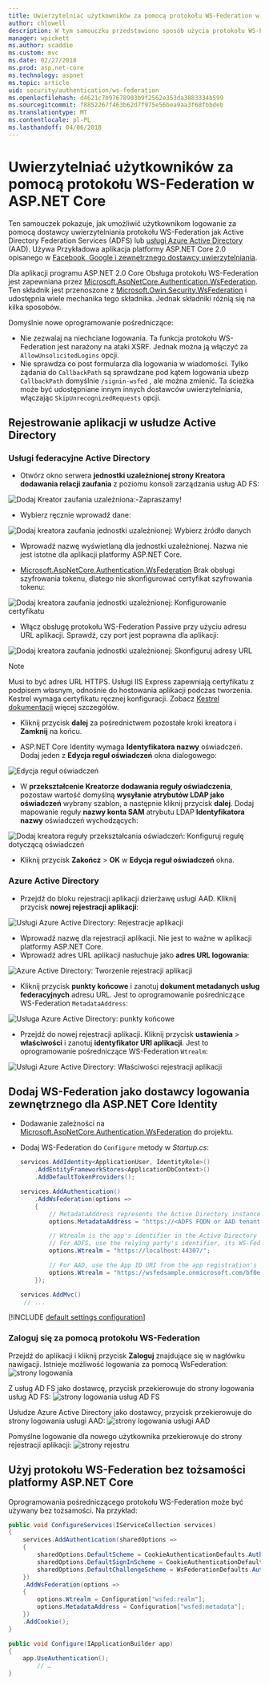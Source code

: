 ```yaml
---
title: Uwierzytelniać użytkowników za pomocą protokołu WS-Federation w ASP.NET Core
author: chlowell
description: W tym samouczku przedstawiono sposób użycia protokołu WS-Federation w aplikacji platformy ASP.NET Core.
manager: wpickett
ms.author: scaddie
ms.custom: mvc
ms.date: 02/27/2018
ms.prod: asp.net-core
ms.technology: aspnet
ms.topic: article
uid: security/authentication/ws-federation
ms.openlocfilehash: d4621c7b97678903b9f2562e353da3883334b599
ms.sourcegitcommit: f8852267f463b62d7f975e56bea9aa3f68fbbdeb
ms.translationtype: MT
ms.contentlocale: pl-PL
ms.lasthandoff: 04/06/2018
---
```

# <a name="authenticate-users-with-ws-federation-in-aspnet-core"></a>Uwierzytelniać użytkowników za pomocą protokołu WS-Federation w ASP.NET Core

Ten samouczek pokazuje, jak umożliwić użytkownikom logowanie za pomocą dostawcy uwierzytelniania protokołu WS-Federation jak Active Directory Federation Services (ADFS) lub [usługi Azure Active Directory](/azure/active-directory/) (AAD). Używa Przykładowa aplikacja platformy ASP.NET Core 2.0 opisanego w [Facebook, Google i zewnętrznego dostawcy uwierzytelniania](xref:security/authentication/social/index).

Dla aplikacji programu ASP.NET 2.0 Core Obsługa protokołu WS-Federation jest zapewniana przez [Microsoft.AspNetCore.Authentication.WsFederation](https://www.nuget.org/packages/Microsoft.AspNetCore.Authentication.WsFederation). Ten składnik jest przenoszone z [Microsoft.Owin.Security.WsFederation](https://www.nuget.org/packages/Microsoft.Owin.Security.WsFederation) i udostępnia wiele mechanika tego składnika. Jednak składniki różnią się na kilka sposobów.

Domyślnie nowe oprogramowanie pośredniczące:

* Nie zezwalaj na niechciane logowania. Ta funkcja protokołu WS-Federation jest narażony na ataki XSRF. Jednak można ją włączyć za `AllowUnsolicitedLogins` opcji.
* Nie sprawdza co post formularza dla logowania w wiadomości. Tylko żądania do `CallbackPath` są sprawdzane pod kątem logowania ubezp `CallbackPath` domyślnie `/signin-wsfed` , ale można zmienić. Ta ścieżka może być udostępniane innym innych dostawców uwierzytelniania, włączając `SkipUnrecognizedRequests` opcji.

## <a name="register-the-app-with-active-directory"></a>Rejestrowanie aplikacji w usłudze Active Directory

### <a name="active-directory-federation-services"></a>Usługi federacyjne Active Directory

* Otwórz okno serwera **jednostki uzależnionej strony Kreatora dodawania relacji zaufania** z poziomu konsoli zarządzania usług AD FS:

![Dodaj Kreator zaufania uzależniona:-Zapraszamy!](ws-federation/_static/AdfsAddTrust.png)

* Wybierz ręcznie wprowadź dane:

![Dodaj kreatora zaufania jednostki uzależnionej: Wybierz źródło danych](ws-federation/_static/AdfsSelectDataSource.png)

* Wprowadź nazwę wyświetlaną dla jednostki uzależnionej. Nazwa nie jest istotne dla aplikacji platformy ASP.NET Core.

* [Microsoft.AspNetCore.Authentication.WsFederation](https://www.nuget.org/packages/Microsoft.AspNetCore.Authentication.WsFederation) Brak obsługi szyfrowania tokenu, dlatego nie skonfigurować certyfikat szyfrowania tokenu:

![Dodaj kreatora zaufania jednostki uzależnionej: Konfigurowanie certyfikatu](ws-federation/_static/AdfsConfigureCert.png)

* Włącz obsługę protokołu WS-Federation Passive przy użyciu adresu URL aplikacji. Sprawdź, czy port jest poprawna dla aplikacji:

![Dodaj kreatora zaufania jednostki uzależnionej: Skonfiguruj adresy URL](ws-federation/_static/AdfsConfigureUrl.png)

> [!NOTE]
> Musi to być adres URL HTTPS. Usługi IIS Express zapewniają certyfikatu z podpisem własnym, odnośnie do hostowania aplikacji podczas tworzenia. Kestrel wymaga certyfikatu ręcznej konfiguracji. Zobacz [Kestrel dokumentacji](xref:fundamentals/servers/kestrel) więcej szczegółów.

* Kliknij przycisk **dalej** za pośrednictwem pozostałe kroki kreatora i **Zamknij** na końcu.

* ASP.NET Core Identity wymaga **Identyfikatora nazwy** oświadczeń. Dodaj jeden z **Edycja reguł oświadczeń** okna dialogowego:

![Edycja reguł oświadczeń](ws-federation/_static/EditClaimRules.png)

* W **przekształcenie Kreatorze dodawania reguły oświadczenia**, pozostaw wartość domyślną **wysyłanie atrybutów LDAP jako oświadczeń** wybrany szablon, a następnie kliknij przycisk **dalej**. Dodaj mapowanie reguły **nazwy konta SAM** atrybutu LDAP **Identyfikatora nazwy** oświadczeń wychodzących:

![Dodaj kreatora reguły przekształcania oświadczeń: Konfiguruj regułę dotyczącą oświadczeń](ws-federation/_static/AddTransformClaimRule.png)

* Kliknij przycisk **Zakończ** > **OK** w **Edycja reguł oświadczeń** okna.

### <a name="azure-active-directory"></a>Azure Active Directory

* Przejdź do bloku rejestracji aplikacji dzierżawę usługi AAD. Kliknij przycisk **nowej rejestracji aplikacji**:

![Usługi Azure Active Directory: Rejestracje aplikacji](ws-federation/_static/AadNewAppRegistration.png)

* Wprowadź nazwę dla rejestracji aplikacji. Nie jest to ważne w aplikacji platformy ASP.NET Core.
* Wprowadź adres URL aplikacji nasłuchuje jako **adres URL logowania**:

![Azure Active Directory: Tworzenie rejestracji aplikacji](ws-federation/_static/AadCreateAppRegistration.png)

* Kliknij przycisk **punkty końcowe** i zanotuj **dokument metadanych usług federacyjnych** adresu URL. Jest to oprogramowanie pośredniczące WS-Federation `MetadataAddress`:

![Usługa Azure Active Directory: punkty końcowe](ws-federation/_static/AadFederationMetadataDocument.png)

* Przejdź do nowej rejestracji aplikacji. Kliknij przycisk **ustawienia** > **właściwości** i zanotuj **identyfikator URI aplikacji**. Jest to oprogramowanie pośredniczące WS-Federation `Wtrealm`:

![Usługi Azure Active Directory: Właściwości rejestracji aplikacji](ws-federation/_static/AadAppIdUri.png)

## <a name="add-ws-federation-as-an-external-login-provider-for-aspnet-core-identity"></a>Dodaj WS-Federation jako dostawcy logowania zewnętrznego dla ASP.NET Core Identity

* Dodawanie zależności na [Microsoft.AspNetCore.Authentication.WsFederation](https://www.nuget.org/packages/Microsoft.AspNetCore.Authentication.WsFederation) do projektu.
* Dodaj WS-Federation do `Configure` metody w *Startup.cs*:

    ```csharp
    services.AddIdentity<ApplicationUser, IdentityRole>()
        .AddEntityFrameworkStores<ApplicationDbContext>()
        .AddDefaultTokenProviders();

    services.AddAuthentication()
        .AddWsFederation(options =>
        {
            // MetadataAddress represents the Active Directory instance used to authenticate users.
            options.MetadataAddress = "https://<ADFS FQDN or AAD tenant>/FederationMetadata/2007-06/FederationMetadata.xml";

            // Wtrealm is the app's identifier in the Active Directory instance.
            // For ADFS, use the relying party's identifier, its WS-Federation Passive protocol URL:
            options.Wtrealm = "https://localhost:44307/";

            // For AAD, use the App ID URI from the app registration's Properties blade:
            options.Wtrealm = "https://wsfedsample.onmicrosoft.com/bf0e7e6d-056e-4e37-b9a6-2c36797b9f01";
        });

    services.AddMvc()
     // ...
    ```

[!INCLUDE [default settings configuration](social/includes/default-settings.md)]

### <a name="log-in-with-ws-federation"></a>Zaloguj się za pomocą protokołu WS-Federation

Przejdź do aplikacji i kliknij przycisk **Zaloguj** znajdujące się w nagłówku nawigacji. Istnieje możliwość logowania za pomocą WsFederation: ![strony logowania](ws-federation/_static/WsFederationButton.png)

Z usług AD FS jako dostawcę, przycisk przekierowuje do strony logowania usług AD FS: ![strony logowania usług AD FS](ws-federation/_static/AdfsLoginPage.png)

Usłudze Azure Active Directory jako dostawcy, przycisk przekierowuje do strony logowania usługi AAD: ![strony logowania usługi AAD](ws-federation/_static/AadSignIn.png)

Pomyślne logowanie dla nowego użytkownika przekierowuje do strony rejestracji aplikacji: ![strony rejestru](ws-federation/_static/Register.png)

## <a name="use-ws-federation-without-aspnet-core-identity"></a>Użyj protokołu WS-Federation bez tożsamości platformy ASP.NET Core

Oprogramowania pośredniczącego protokołu WS-Federation może być używany bez tożsamości. Na przykład:

```csharp
public void ConfigureServices(IServiceCollection services)
{
    services.AddAuthentication(sharedOptions =>
    {
        sharedOptions.DefaultScheme = CookieAuthenticationDefaults.AuthenticationScheme;
        sharedOptions.DefaultSignInScheme = CookieAuthenticationDefaults.AuthenticationScheme;
        sharedOptions.DefaultChallengeScheme = WsFederationDefaults.AuthenticationScheme;
    })
    .AddWsFederation(options =>
    {
        options.Wtrealm = Configuration["wsfed:realm"];
        options.MetadataAddress = Configuration["wsfed:metadata"];
    })
    .AddCookie();
}

public void Configure(IApplicationBuilder app)
{
    app.UseAuthentication();
        // …
}
```
